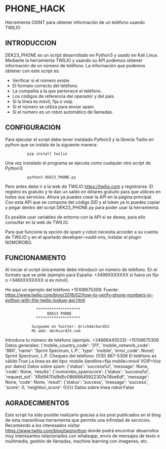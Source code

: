 # PHONE_HACK
Herramienta OSINT para obtener información de un teléfono usando TWILIO

INTRODUCCION
------------
DEK23_PHONE es un script desarrollado en Python3 y usado en Kali Linux. Mediante la herramienta TWILIO y usando su API podemos obtener información de un número de teléfono. La información que podemos obtener con este script es:
- Verificar si el número existe.
- El formato correcto del teléfono.
- La compañía a la que pertenece el teléfono.
- Los códigos de referencia del operador y del país.
- Si la línea es móvil, fija o voip.
- Si el número se utiliza para enviar spam.
- Si el número es un robot automático de llamadas.

CONFIGURACION
-------------
Para ejecutar el script debe tener instalado Python3 y la librería Twilio en python que se instala de la siguiente manera:

              pip install twilio
              
Una vez instalado el programa se ejecuta como cualquier otro script de Python3:

              python3 DEK23_PHONE.py
              
Pero antes debe ir a la web de TWILIO https://twilio.com y registrarse. El registro es gratuito y te dan un saldo en dólares gratuito para que utilices en todos sus servicios. Ahora ya puedes crear la API en la página principal. Con esta API que se compone del código SID y el token ya lo puedes copiar y pegar dentro del script DEK23_PHONE.py para poder usar la herramienta.

Es posible usar variables de entorno con la API si se desea, para ello consultar en la web de TWILIO.

Para que funcione la opción de spam y robot necesita acceder a su cuenta de TWILIO y en el apartado developer-->add-ons, instalar el plugin NOMOROBO.

FUNCIONAMIENTO
--------------
Al iniciar el script únicamente debe introducir un número de teléfono. En el formato que se pide (ejemplo para España: +3496XXXXXXX si fuera un fijo o +346XXXXXXXX si es móvil).

He aquí un ejemplo del teléfono +15108675309: 
Fuente: https://www.twilio.com/blog/2016/02/how-to-verify-phone-numbers-in-python-with-the-twilio-lookup-api.html


                  ********************
                       DEK23 PHONE
                  ********************

                Suigueme en Twitter: @rickdeckard23
                Mi web: deckcard23.com

Introduce tu número de teléfono (ejemplo. +34666445533): +15108675309
Datos generales: {'mobile_country_code': '311', 'mobile_network_code': '880', 'name': 'Sprint Spectrum, L.P.', 'type': 'mobile', 'error_code': None}
Sprint Spectrum, L.P.
Chequeo del telefono: (510) 867-5309
El teléfono es válido:True
La línea es del tipo:  mobile
(landline=fija   mobile=móvil   VOIP=Voz por datos)
Datos sobre spam: {'status': 'successful', 'message': None, 'code': None, 'results': {'nomorobo_spamscore': {'status': 'successful', 'request_sid': 'XRd9470d9d5c08666645922307e74be6df', 'message': None, 'code': None, 'result': {'status': 'success', 'message': 'success', 'score': 0, 'neighbor_score': 0}}}}
Datos sobre linea robot:False


AGRADECIMIENTOS
---------------
Este script ha sido posible realizarlo gracias a los post publicados en el blog de esta maravillosa herramienta que permite una infinidad de servicios. Recomiendo a los interesados visitar https://www.twilio.com/blog/tag/python donde podrá encontrar desarrollos muy interesantes relacionados con whatsapp, envio de mensajes de texto o multimedia, gestión de llamadas, machine learning con imagenes, etc.


